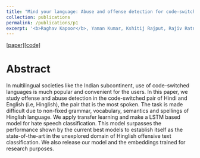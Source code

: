 ```yaml
---
title: "Mind your language: Abuse and offense detection for code-switched languages"
collection: publications
permalink: /publications/p1
excerpt: '<b>Raghav Kapoor</b>, Yaman Kumar, Kshitij Rajput, Rajiv Ratn Shah, Ponnurangam Kumaraguru, Roger Zimmermann.<br />Association for the Advancement of Artificial Intelligence (AAAI-19), Hawaii, U.S.A [2019] <b>[Best Poster Award]</b>'
---
```


[[paper]](https://ojs.aaai.org/index.php/AAAI/article/view/5112/4985)[[code]](https://github.com/Raghav1606/mind-your-language-aaai)

Abstract
======

In multilingual societies like the Indian subcontinent, use of code-switched languages is much popular and convenient for the users. In this paper, we study offense and abuse detection in the code-switched pair of Hindi and English (i.e, Hinglish), the pair that is the most spoken. The task is made difficult due to non-fixed grammar, vocabulary, semantics and spellings of Hinglish language. We apply transfer learning and make a LSTM based model for hate speech classification. This model surpasses the performance shown by the current best models to establish itself as the state-of-the-art in the unexplored domain of Hinglish offensive text classification. We also release our model and the embeddings trained for research purposes.
